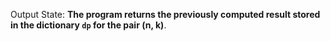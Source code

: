 Output State: **The program returns the previously computed result stored in the dictionary `dp` for the pair (n, k)**.